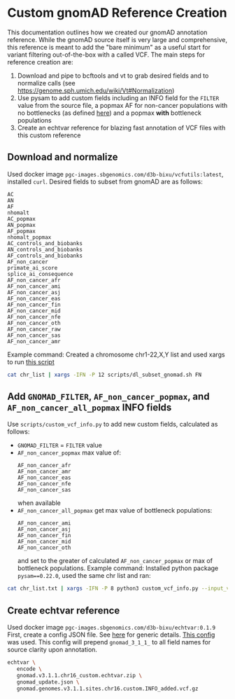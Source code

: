 # Custom gnomAD Reference Creation
This documentation outlines how we created our gnomAD annotation reference.
While the gnomAD source itself is very large and comprehensive, this reference is meant to add the "bare minimum" as a useful start for variant filtering out-of-the-box with a called VCF.
The main steps for reference creation are:
1. Download and pipe to bcftools and vt to grab desired fields and to normalize calls (see https://genome.sph.umich.edu/wiki/Vt#Normalization)
1. Use pysam to add custom fields including an INFO field for the `FILTER` value from the source file, a popmax AF for non-cancer populations with no bottlenecks (as defined [here](https://gnomad.broadinstitute.org/help/faf)) and a popmax __with__ bottleneck populations
1. Create an echtvar reference for blazing fast annotation of VCF files with this custom reference

## Download and normalize
Used docker image `pgc-images.sbgenomics.com/d3b-bixu/vcfutils:latest`, installed `curl`.
Desired fields to subset from gnomAD are as follows:
```
AC
AN
AF
nhomalt
AC_popmax
AN_popmax
AF_popmax
nhomalt_popmax
AC_controls_and_biobanks
AN_controls_and_biobanks
AF_controls_and_biobanks
AF_non_cancer
primate_ai_score
splice_ai_consequence
AF_non_cancer_afr
AF_non_cancer_ami
AF_non_cancer_asj
AF_non_cancer_eas
AF_non_cancer_fin
AF_non_cancer_mid
AF_non_cancer_nfe
AF_non_cancer_oth
AF_non_cancer_raw
AF_non_cancer_sas
AF_non_cancer_amr
```
Example command:
Created a chromosome chr1-22,X,Y list and used xargs to run [this script](../scripts/dl_subset_gnomad.sh)
```sh
cat chr_list | xargs -IFN -P 12 scripts/dl_subset_gnomad.sh FN
```
## Add `GNOMAD_FILTER`, `AF_non_cancer_popmax`, and `AF_non_cancer_all_popmax` INFO fields
Use `scripts/custom_vcf_info.py` to add new custom fields, calculated as follows:
 - `GNOMAD_FILTER` = `FILTER` value
 - `AF_non_cancer_popmax` max value of:
   ```
   AF_non_cancer_afr
   AF_non_cancer_amr
   AF_non_cancer_eas
   AF_non_cancer_nfe
   AF_non_cancer_sas
   ```
   when available
 - `AF_non_cancer_all_popmax` get max value of bottleneck populations:
   ```
   AF_non_cancer_ami
   AF_non_cancer_asj
   AF_non_cancer_fin
   AF_non_cancer_mid
   AF_non_cancer_oth
   ```
   and set to the greater of calculated `AF_non_cancer_popmax` or max of bottleneck populations.
Example command:
Installed python package `pysam==0.22.0`, used the same chr list and ran:
```sh
cat chr_list.txt | xargs -IFN -P 8 python3 custom_vcf_info.py --input_vcf gnomad.genomes.v3.1.1.sites.FN.bcftools_INFO_subset.vt_norm.vcf.gz --output_basename gnomad.genomes.v3.1.1.sites.FN.custom --threads 2
```
## Create echtvar reference
Used docker image `pgc-images.sbgenomics.com/d3b-bixu/echtvar:0.1.9`
First, create a config JSON file. See [here](https://github.com/brentp/echtvar#configuration-file-for-encode) for generic details. [This config](gnomad_update.json) was used. This config will prepend `gnomad_3_1_1_` to all field names for source clarity upon annotation.
```sh
echtvar \
   encode \
   gnomad.v3.1.1.chr16_custom.echtvar.zip \
   gnomad_update.json \
   gnomad.genomes.v3.1.1.sites.chr16.custom.INFO_added.vcf.gz
```